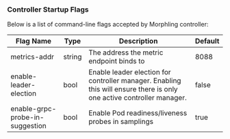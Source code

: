 ### Controller Startup Flags

Below is a list of command-line flags accepted by Morphling controller:

| Flag Name|  Type | Description    | Default |
|----------|---------|-------------| -----|
|metrics-addr|string|The address the metric endpoint binds to| 8088 
enable-leader-election |bool| Enable leader election for controller manager. Enabling this will ensure there is only one active controller manager. | false
enable-grpc-probe-in-suggestion |bool|  Enable Pod readiness/liveness probes in samplings | true
